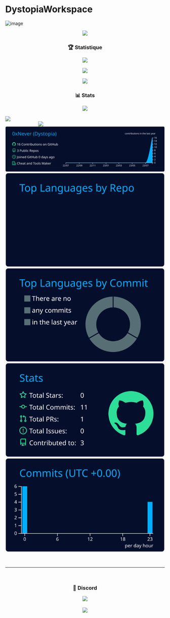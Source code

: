 # DystopiaWorkspace


![image](https://www.zupimages.net/up/23/31/ybuw.png)
<p align="center">
<img src="https://user-images.githubusercontent.com/69421356/224833055-b11660f1-60f8-4211-9bee-4527e9259cd1.png">
<h3 align="center">🏆 Statistique</h3>
<p align="center">
    <img src="https://user-images.githubusercontent.com/69421356/224833055-b11660f1-60f8-4211-9bee-4527e9259cd1.png">
</p>
<p align="center">
    <img src="https://github-profile-trophy.vercel.app/?username=0xNever&theme=dracula&margin-w=10&margin-h=15&column=10">
</p>
<p align="center">
<img src="https://user-images.githubusercontent.com/69421356/224833055-b11660f1-60f8-4211-9bee-4527e9259cd1.png">
<h3 align="center">📊 Stats</h3>
<p align="center">
    <img src="https://user-images.githubusercontent.com/69421356/224833055-b11660f1-60f8-4211-9bee-4527e9259cd1.png">
</p>
<div float="center">
    <img align="left" width="375" src="https://github-readme-stats.vercel.app/api?username=0xNever&show_icons=false&theme=dark">
    <img align="right" width="400" src="https://github-readme-streak-stats.herokuapp.com/?user=0xNever&theme=dark&hide_border=false&stroke=0000&background=0D1117&ring=FFFFFF&fire=e6b800&currStreakLabel=FFFFFF">
</div>




[![](https://raw.githubusercontent.com/0xNever/0xNever/master/profile-summary-card-output/algolia/0-profile-details.svg)](https://github.com/vn7n24fzkq/github-profile-summary-cards)
[![](https://raw.githubusercontent.com/0xNever/0xNever/master/profile-summary-card-output/algolia/1-repos-per-language.svg)](https://github.com/vn7n24fzkq/github-profile-summary-cards) [![](https://raw.githubusercontent.com/0xNever/0xNever/master/profile-summary-card-output/algolia/2-most-commit-language.svg)](https://github.com/vn7n24fzkq/github-profile-summary-cards)
[![](https://raw.githubusercontent.com/0xNever/0xNever/master/profile-summary-card-output/algolia/3-stats.svg)](https://github.com/vn7n24fzkq/github-profile-summary-cards) [![](https://raw.githubusercontent.com/0xNever/0xNever/master/profile-summary-card-output/algolia/4-productive-time.svg)](https://github.com/vn7n24fzkq/github-profile-summary-cards)
    </p>
    <br>
    <hr>
    <br>
    <p>

<h3 align="center">🔫 Discord</h3>
<p align="center">
    <img src="https://user-images.githubusercontent.com/69421356/224833055-b11660f1-60f8-4211-9bee-4527e9259cd1.png">
</p>
<p align="center">
    <img align="center" src="https://lanyard-profile-readme.vercel.app/api/1110143636349403167">
</p>
